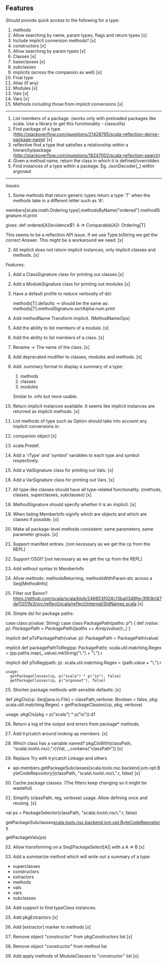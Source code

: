 ## Features ##

Should provide quick access to the following for a type:

1. methods
  1. Allow searching by name, param types, flags and return types [x]
  1. Include implicit conversion methods? [x]
1. constructors [x]
  1. Allow searching by param types [x]
1. Classes [x]
1. baseclasses [x]
1. subclasses
1. implicits (across the companion as well) [x]
1. Final type
1. Alias (if any)
1. Modules [x]
1. Vals [x]
1. Vars [x]
1. Methods including those from implicit conversions [x]

----

1. List members of a package. (works only with preloaded packages like scala. Use a library to get this functionality - classutils)
2. Find package of a type (http://stackoverflow.com/questions/21428795/scala-reflection-derive-package-name) [x]
3. reflective find a type that satisfies a relationship within a hierarchy/package (http://stackoverflow.com/questions/18247002/scala-reflection-search)
4. Given a method name, return the class in which it is defined/overridden
5. Find instances of a type within a package. Eg. JsonDecoder[_] within argonaut

----

Issues:

1. Some methods that return generic types return a type 'T' when the methods take in a different letter such as 'A':

members[scala.math.Ordering.type].methodsByName("ordered").methodSignature.nl.print

gives:
    def ordered[A](evidence$1: A => Comparable[A]): Ordering[T]

This seems to be a reflection API issue. If we use Type.toString we get the correct Answer. This might be a workaround we need. [x]

2. All implicit does not return implicit instances, only implicit classes and methods. [x]

Features:

1. Add a ClassSignature class for printing out classes [x]

2. Add a ModuleSignature class for printing out modules [x]

3. Have a default profile to reduce verbosity of dsl:

    methods[T].defaults -> should be the same as:
    methods[T].methodSignature.sortAlpha.num.print

4. Add methodName Transform implicit. (MethodNameOps)

5. Add the ability to list members of a module. [x]

6. Add the ability to list members of a class. [x]

7. Rename <init> -> The name of the class. [x]

8. Add deprecated modifier to classes, modules and methods. [x]

9. Add .summary format to display a summary of a type:
    1. methods
    2. classes
    3. modules

    Similar to .info but more usable.

10. Return implicit instances available.
    It seems like implicit instances are returned as implicit methods. [x]

11. List methods of type such as Option should take into account any implicit conversions in:
 1. companion object [x]
 2. scala.Predef.

12. Add a 'rType' and 'symbol' variables to each type and symbol respectively.

13. Add a ValSignature class for printing out Vals. [x]

14. Add a VarSignature class for printing out Vars. [x]

15. All type-like classes should have all type-related functionality. (methods, classes, superclasses, subclasses) [x]

16. MethodSignature should specify whether it is an implicit. [x]

17. When listing MemberInfo signify which are objects and which are classes if possible. [x]

18. Make all package-level methods consistent: same parameters, same parameter groups. [x]

19. Support manifest entries. [not necessary as we get the cp from the REPL]

20. Support OSGI? [not necessary as we get the cp from the REPL]

21. Add without syntax to MemberInfo

22. Allow methods: methodsReturning, methodsWithParam etc across a Seq[MethodInfo]

23. Filter out $anon? https://github.com/scala/scala/blob/246653f024c13ba0348fec3f83b147de11251fe3/src/reflect/scala/reflect/internal/StdNames.scala [x]

24. Simple dsl for package paths:

case class p(value: String)
case class PackagePath(paths: p*) {
    def *(value: p): PackagePath = PackagePath((paths ++ Array(value)):_*)
}

implicit def pToPackagePath(value: p): PackagePath = PackagePath(value)

implicit def packagePathToReg(pp: PackagePath): scala.util.matching.Regex =
    (pp.paths.map(_.value).mkString("\\.") + "\\.").r

implicit def pToReg(path: p): scala.util.matching.Regex =
    (path.value + "\\.").r

    usage:
      getPackageClasses(cp, p("scala") * p("io"), false)
      getPackageClasses(cp, p("argonaut"), false)

25. Shorten package methods with sensible defaults: [x]

  def pkgCls(cp: Seq[java.io.File] = classPath,verbose: Boolean = false, pkg: scala.util.matching.Regex) = getPackageClasses(cp, pkg, verbose)

  usage:
    pkgCls(pkg = p("scala") * p("io")).d1

26. Return a log of the output and errors from package* methods.

27. Add try/catch around looking up members. [x]

28. Which class has a variable named?
    pkgClsWith(classPath, "scala\\.tools\\.nsc\\.".r)(Val, _.contains("classPath")) [x]

29. Replace Try with try/catch Linkage and others
- api.members.getPackageSubclasses[scala.tools.nsc.backend.jvm.opt.ByteCodeRepository](classPath, "scala\\.tools\\.nsc\\.".r, false) [x]

30. Cache package classes. (The filters keep changing so it might be wasteful)

31. Simplify (classPath, reg, verbose) usage. Allow defining once and reusing. [x]

 val ps = PackageSelector(classPath, "scala\\.tools\\.nsc\\.".r, false)

 getPackageSubclasses[scala.tools.nsc.backend.jvm.opt.ByteCodeRepository](ps)

 getPackageVals(ps)

 32. Allow transforming on a Seq[PackageSelect[A]] with a A => B [x]

 33. Add a summarize method which will write out a summary of a type:
  - superclasses
  - constructors
  - extractors
  - methods
  - vals
  - vars
  - subclasses

34. Add support to find typeClass instances.

35. Add pkgExtractors [x]

36. Add [extractor] marker to methods [x]

37. Remove object "constructor" from pkgConstructors list [x]

38. Remove object "constructor" from method list

39. Add apply methods of ModuleClasses to "constructor" list [x]